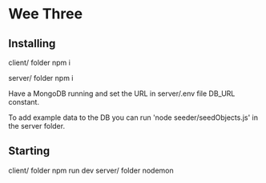 # Wee Three

## Installing

client/ folder
npm i

server/ folder
npm i

Have a MongoDB running and set the URL in server/.env file DB_URL constant.

To add example data to the DB you can run 'node seeder/seedObjects.js' in the server folder.

## Starting

client/ folder npm run dev
server/ folder nodemon



